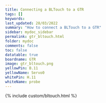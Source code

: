 ```yaml
---
title: Connecting a BLTouch to a GTR
tags: []
keywords: 
last_updated: 28/03/2022
summary: "How to connect a BLTouch to a GTR"
sidebar: mydoc_sidebar
permalink: gtr_bltouch.html
folder: mydoc
comments: false
toc: false
datatable: true
boardname: GTR
image: gtr_bltouch.png
yellowPin: B.11
yellowName: Servo0
whitePin: H.11
whiteName: probe
---
```


{% include custom/bltouch.html %}